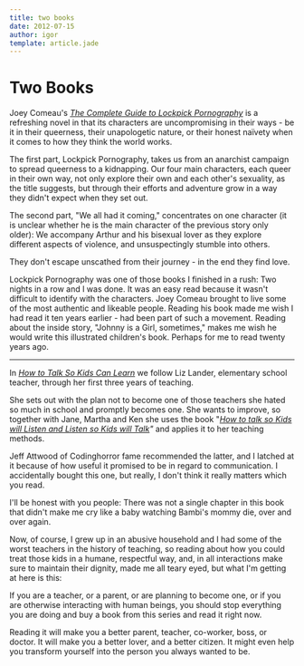```yaml
---
title: two books
date: 2012-07-15
author: igor
template: article.jade
---
```

# Two Books
Joey Comeau's [*The Complete Guide to Lockpick Pornography*](http://www.amazon.com/Complete-Lockpick-Pornography-Joey-Comeau/dp/1770410694/ "The Complete Lockpick Pornography") is a refreshing novel in that its characters are uncompromising in their ways - be it in their queerness, their unapologetic nature, or their honest naïvety when it comes to how they think the world works.

The first part, Lockpick Pornography, takes us from an anarchist campaign to spread queerness to a kidnapping. Our four main characters, each queer in their own way, not only explore their own and each other's sexuality, as the title suggests, but through their efforts and adventure grow in a way they didn't expect when they set out.

The second part, "We all had it coming," concentrates on one character (it is unclear whether he is the main character of the previous story only older): We accompany Arthur and his bisexual lover as they explore different aspects of violence, and unsuspectingly stumble into others.

They don't escape unscathed from their journey - in the end they find love.

Lockpick Pornography was one of those books I finished in a rush: Two nights in a row and I was done. It was an easy read because it wasn't difficult to identify with the characters. Joey Comeau brought to live some of the most authentic and likeable people. Reading his book made me wish I had read it ten years earlier - had been part of such a movement. Reading about the inside story, "Johnny is a Girl, sometimes," makes me wish he would write this illustrated children's book. Perhaps for me to read twenty years ago.

* * * * *

In [*How to Talk So Kids Can Learn*](http://www.amazon.com/How-Talk-Kids-Can-Learn/dp/0684824728/ "How To Talk So Kids Can Learn") we follow Liz Lander, elementary school teacher, through her first three years of teaching.

She sets out with the plan not to become one of those teachers she hated so much in school and promptly becomes one. She wants to improve, so together with Jane, Martha and Ken she uses the book "*[How to talk so Kids will Listen and Listen so Kids will Talk](http://www.amazon.com/How-Talk-Kids-Will-Listen/dp/1451663889/ "How to Talk So Kids Will Listen & Listen So Kids Will Talk")"* and applies it to her teaching methods.

Jeff Attwood of Codinghorror fame recommended the latter, and I latched at it because of how useful it promised to be in regard to communication. I accidentally bought this one, but really, I don't think it really matters which you read.

I'll be honest with you people: There was not a single chapter in this book that didn't make me cry like a baby watching Bambi's mommy die, over and over again.

Now, of course, I grew up in an abusive household and I had some of the worst teachers in the history of teaching, so reading about how you could treat those kids in a humane, respectful way, and, in all interactions make sure to maintain their dignity, made me all teary eyed, but what I'm getting at here is this:

If you are a teacher, or a parent, or are planning to become one, or if you are otherwise interacting with human beings, you should stop everything you are doing and buy a book from this series and read it right now.

Reading it will make you a better parent, teacher, co-worker, boss, or doctor. It will make you a better lover, and a better citizen. It might even help you transform yourself into the person you always wanted to be.
